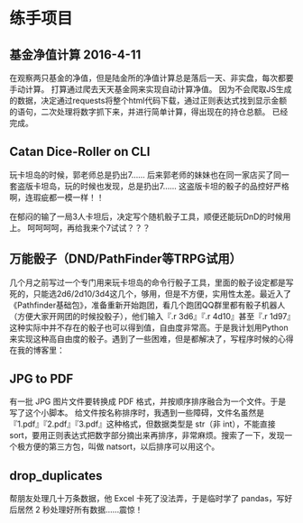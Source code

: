 # 练手项目

## 基金净值计算 2016-4-11

在观察两只基金的净值，但是陆金所的净值计算总是落后一天、非实盘，每次都要手动计算。
打算通过爬去天天基金网来实现自动计算净值。
因为不会爬取JS生成的数据，决定通过requests将整个html代码下载，通过正则表达式找到显示金额的语句，二次处理将数字抓下来，并进行简单计算，得出现在的持仓总额。
已经完成。

## Catan Dice-Roller on CLI

玩卡坦岛的时候，郭老师总是扔出7……
后来郭老师的妹妹也在同一家店买了同一套盗版卡坦岛，玩的时候也发现，总是扔出7……
这盗版卡坦的骰子的品控好严格啊，连瑕疵都一模一样！！

在郁闷的输了一局3人卡坦后，决定写个随机骰子工具，顺便还能玩DnD的时候用上。
呵呵呵呵，再给我来个7试试？？？

## 万能骰子（DND/PathFinder等TRPG试用）
几个月之前写过一个专门用来玩卡坦岛的命令行骰子工具，里面的骰子设定都是写死的，只能选2d6/2d10/3d4这几个，够用，但是不方便，实用性太差。最近入了《Pathfinder基础包》，准备重新开始跑团，看几个跑团QQ群里都有骰子机器人（方便大家开网团的时候投骰子），他们输入『.r 3d6』『.r 4d10』甚至『.r 1d97』这种实际中并不存在的骰子也可以得到值，自由度非常高。于是我计划用Python来实现这种高自由度的骰子。遇到了一些困难，但是都解决了，写程序时候的心得在我的博客里：

## JPG to PDF
有一批 JPG 图片文件要转换成 PDF 格式，并按顺序排序融合为一个文件。于是写了这个小脚本。
给文件按名称排序时，我遇到一些障碍，文件名虽然是『1.pdf』『2.pdf』『3.pdf』这种格式，但数据类型是 str（非 int），不能直接 sort，要用正则表达式把数字部分摘出来再排序，非常麻烦。搜索了一下，发现一个极方便的第三方包，叫做 natsort，以后排序可以用这个。

## drop_duplicates
帮朋友处理几十万条数据，他 Excel 卡死了没法弄，于是临时学了 pandas，写好后居然 2 秒处理好所有数据……震惊！

